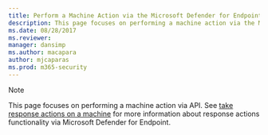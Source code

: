 ```yaml
---
title: Perform a Machine Action via the Microsoft Defender for Endpoint API
description: This page focuses on performing a machine action via the Microsoft Defender for Endpoint API.
ms.date: 08/28/2017
ms.reviewer: 
manager: dansimp
ms.author: macapara
author: mjcaparas
ms.prod: m365-security
---
```


>[!Note]
> This page focuses on performing a machine action via API. See [take response actions on a machine](/microsoft-365/security/defender-endpoint/respond-machine-alerts) for more information about response actions functionality via Microsoft Defender for Endpoint.